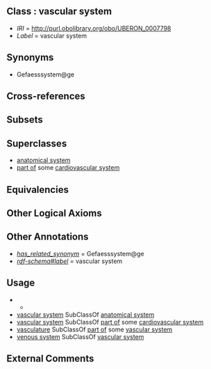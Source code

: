
## Class : vascular system

 * *IRI* = http://purl.obolibrary.org/obo/UBERON_0007798
 * *Label* = vascular system

## Synonyms

 * Gefaesssystem@ge

## Cross-references


## Subsets


## Superclasses

 * [anatomical system](../../UBERON/67/UBERON_0000467.md)
 * [part of](../../BFO/50/BFO_0000050.md) some [cardiovascular system](../../UBERON/35/UBERON_0004535.md)

## Equivalencies


## Other Logical Axioms


## Other Annotations

 * *[has_related_synonym](../../ym/oboInOwl#hasRelatedSynonym.md)* = Gefaesssystem@ge
 * *[rdf-schema#label](../../el/rdf-schema#label.md)* = vascular system

## Usage

 * -
 * [vascular system](../../UBERON/98/UBERON_0007798.md) SubClassOf [anatomical system](../../UBERON/67/UBERON_0000467.md)
 * [vascular system](../../UBERON/98/UBERON_0007798.md) SubClassOf [part of](../../BFO/50/BFO_0000050.md) some [cardiovascular system](../../UBERON/35/UBERON_0004535.md)
 * [vasculature](../../UBERON/49/UBERON_0002049.md) SubClassOf [part of](../../BFO/50/BFO_0000050.md) some [vascular system](../../UBERON/98/UBERON_0007798.md)
 * [venous system](../../UBERON/82/UBERON_0004582.md) SubClassOf [vascular system](../../UBERON/98/UBERON_0007798.md)

## External Comments

